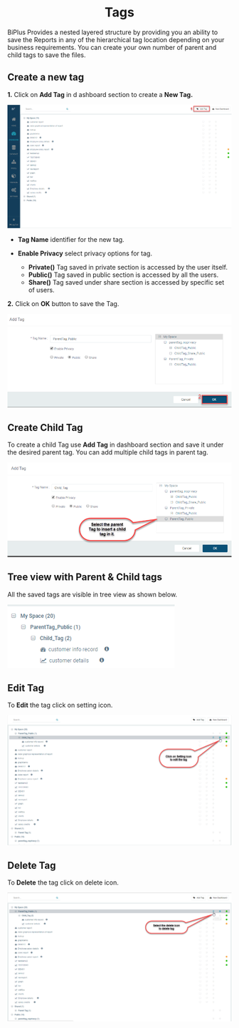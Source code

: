 <center><h1>Tags</h1></center>

BiPlus Provides a nested layered structure by providing you an ability to save the Reports in any of the hierarchical tag location depending on your business requirements. You can create your own number of parent and child tags to save the files.

## Create a new tag

**1.** Click on **Add Tag** in d
ashboard section to create a **New Tag.**

![enter image description here](https://raw.githubusercontent.com/sv18042016/fp1/457c21c373c4db9d2f1ae47344146723ffe79d2d/images/add_tag.png)

- **Tag Name**  identifier for the new tag.

- **Enable Privacy** select privacy options for tag.

  -  **Private()** Tag saved in private section is accessed by the user itself.
  -  **Public()**  Tag saved in public section is accessed by all the users. 
  -  **Share()** Tag saved under share section is accessed by specific set of users.
  
**2.** Click on **OK** button to save the Tag.

![enter image description here](https://raw.githubusercontent.com/sv18042016/fp1/457c21c373c4db9d2f1ae47344146723ffe79d2d/images/tag_2.png)


## Create Child Tag 

To create a child Tag use **Add Tag** in dashboard section and save it under the desired parent tag. You can add multiple child tags in parent tag.

![enter image description here](https://raw.githubusercontent.com/sv18042016/fp1/c1b8fc9522826986d90afc6df61df3f988227475/images/child_tag.png)


## Tree view with Parent & Child tags

All the saved tags are visible in tree view as shown below.

![enter image description here](https://raw.githubusercontent.com/sv18042016/fp1/191f8906591a719bb70c33b807cb4c3dabf4ed4e/images/tree_view.png)

## Edit Tag

To **Edit** the tag click on setting icon.

![enter image description here](https://raw.githubusercontent.com/sv18042016/fp1/e571af6fdf36fb0e58a5248a84669f5f73f5703f/images/edit_tag.png)

## Delete Tag

To **Delete** the tag click on delete icon.

![enter image description here](https://raw.githubusercontent.com/sv18042016/fp1/e571af6fdf36fb0e58a5248a84669f5f73f5703f/images/delete_tag.png)

<!--stackedit_data:
eyJoaXN0b3J5IjpbNjA5MjcwMjgsMTM1Mzg5NTgxNCwxNTE1NT
gyMzc0LC0xMjEwNDAwMDMyLDE3NjEzNDQyNDQsLTgxNjY4NzY5
LDExNTU2Mjk0MzMsOTkyMzAzNjEzXX0=
-->